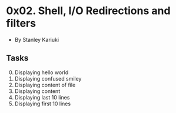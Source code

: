 0x02. Shell, I/O Redirections and filters
=========================================

- By Stanley Kariuki

Tasks
-----
 0. Displaying hello world
 1. Displaying confused smiley
 2. Displaying content of file
 3. Displaying content
 4. Displaying last 10 lines
 5. Displaying first 10 lines
